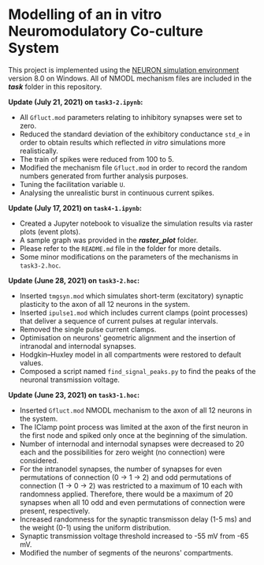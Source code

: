 # Modelling of an in vitro Neuromodulatory Co-culture System

This project is implemented using the [NEURON simulation environment][1] version 8.0 on Windows. All of NMODL mechanism files are included in the **_task_** folder in this repository.

[1]: https://www.neuron.yale.edu/neuron/


**Update (July 21, 2021) on `task3-2.ipynb`:**
* All `Gfluct.mod` parameters relating to inhibitory synapses were set to zero.
* Reduced the standard deviation of the exhibitory conductance `std_e` in order to obtain results which reflected *in vitro* simulations more realistically.
* The train of spikes were reduced from 100 to 5.
* Modified the mechanism file `Gfluct.mod` in order to record the random numbers generated from further analysis purposes.
* Tuning the facilitation variable `U`.
* Analysing the unrealistic burst in continuous current spikes. 

**Update (July 17, 2021) on `task4-1.ipynb`:**
* Created a Jupyter notebook to visualize the simulation results via raster plots (event plots).
* A sample graph was provided in the **_raster_plot_** folder. 
* Please refer to the `README.md` file in the folder for more details.
* Some minor modifications on the parameters of the mechanisms in `task3-2.hoc`.

**Update (June 28, 2021) on `task3-2.hoc`:**
* Inserted `tmgsyn.mod` which simulates short-term (excitatory) synaptic plasticity to the axon of all 12 neurons in the system. 
* Inserted `ipulse1.mod` which includes current clamps (point processes) that deliver a sequence of current pulses at regular intervals.
* Removed the single pulse current clamps.
* Optimisation on neurons' geometric alignment and the insertion of intranodal and internodal synapses.
* Hodgkin–Huxley model in all compartments were restored to default values.
* Composed a script named `find_signal_peaks.py` to find the peaks of the neuronal transmission voltage.


**Update (June 23, 2021) on `task3-1.hoc`:**
* Inserted `Gfluct.mod` NMODL mechanism to the axon of all 12 neurons in the system. 
* The IClamp point process was limited at the axon of the first neuron in the first node and spiked only once at the beginning of the simulation.
* Number of internodal and internodal synapses were decreased to 20 each and the possibilities for zero weight (no connection) were considered.
* For the intranodel synapses, the number of synapses for even permutations of connection (0 -> 1 -> 2) and odd permutations of connection (1 -> 0 -> 2) was restricted to a maximum of 10 each with randomness applied. Therefore, there would be a maximum of 20 synapses when all 10 odd and even permutations of connection were present, respectively. 
* Increased randomness for the synaptic transmisson delay (1-5 ms) and the weight (0-1) using the uniform distribution. 
* Synaptic transmission voltage threshold increased to -55 mV from -65 mV.
* Modified the number of segments of the neurons' compartments.
